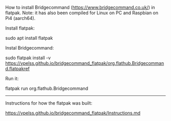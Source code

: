 How to install Bridgecommand (https://www.bridgecommand.co.uk/) in flatpak. 
Note: it has also been compiled for Linux on PC and Raspbian on Pi4 (aarch64).

Install flatpak:

sudo apt install flatpak

Instal Bridgecommand:

sudo flatpak install -v https://vpelss.github.io/bridgecommand_flatpak/org.flathub.Bridgecommand.flatpakref

Run it:

flatpak run org.flathub.Bridgecommand

----------------------

Instructions for how the flatpak was built:

https://vpelss.github.io/bridgecommand_flatpak/Instructions.md